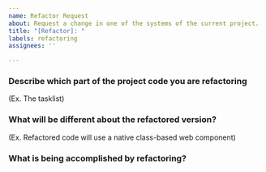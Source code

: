 ```yaml
---
name: Refactor Request
about: Request a change in one of the systems of the current project.
title: "[Refactor]: "
labels: refactoring
assignees: ''

---
```


### Describe which part of the project code you are refactoring
(Ex. The tasklist)
### What will be different about the refactored version?
(Ex. Refactored code will use a native class-based web component)

### What is being accomplished by refactoring?
